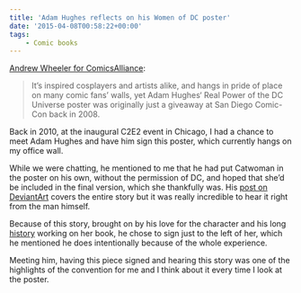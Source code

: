 ```yaml
---
title: 'Adam Hughes reflects on his Women of DC poster'
date: '2015-04-08T00:58:22+00:00'
tags:
    - Comic books
---
```


[Andrew Wheeler for ComicsAlliance](http://comicsalliance.com/adam-hughes-real-power-dc-universe-poster/):

> It’s inspired cosplayers and artists alike, and hangs in pride of place on many comic fans’ walls, yet Adam Hughes‘ Real Power of the DC Universe poster was originally just a giveaway at San Diego Comic-Con back in 2008.

Back in 2010, at the inaugural C2E2 event in Chicago, I had a chance to meet Adam Hughes and have him sign this poster, which currently hangs on my office wall.

While we were chatting, he mentioned to me that he had put Catwoman in the poster on his own, without the permission of DC, and hoped that she’d be included in the final version, which she thankfully was. His [post on DeviantArt](https://www.deviantart.com/adamhughes/art/Women-of-DC-91401295) covers the entire story but it was really incredible to hear it right from the man himself.

Because of this story, brought on by his love for the character and his long [history](https://www.google.ca/search?q=adam+hughes+catwoman&espv=2&biw=1440&bih=801&source=lnms&tbm=isch&sa=X&ei=KHIkVeyVMIHQsAX9jIHoBw&ved=0CAYQ_AUoAQ) working on her book, he chose to sign just to the left of her, which he mentioned he does intentionally because of the whole experience.

Meeting him, having this piece signed and hearing this story was one of the highlights of the convention for me and I think about it every time I look at the poster.
